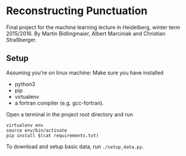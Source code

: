 # Reconstructing Punctuation

Final project for the machine learning lecture in Heidelberg, winter term 2015/2016.
By Martin Bidlingmaier, Albert Marciniak and Christian Straßberger.


## Setup

Assuming you're on linux machine:
Make sure you have installed

* python3
* pip
* virtualenv
* a fortran compiler (e.g. gcc-fortran).

Open a terminal in the project root directory and run
```shell
virtualenv env
source env/bin/activate
pip install $(cat requirements.txt)
```

To download and setup basic data, run `./setup_data.py`.
